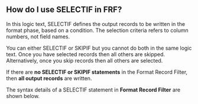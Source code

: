 
## How do I use SELECTIF in FRF?
 
In this logic text, SELECTIF defines the output records to be written in the format phase, based on a condition. The selection criteria refers to column numbers, not field names.

You can either SELECTIF or SKIPIF but you cannot do both in the same logic text. Once you have selected records then all others are skipped. Alternatively, once you skip records then all others are selected.

If there are **no SELECTIF or SKIPIF statements** in the Format Record Filter, then **all output records** are written.

The syntax details of a SELECTIF statement in **Format Record Filter** are shown below.
